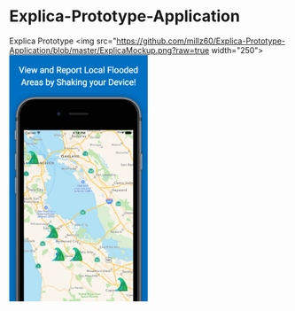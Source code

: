 # Explica-Prototype-Application
Explica Prototype
<img src="https://github.com/millz60/Explica-Prototype-Application/blob/master/ExplicaMockup.png?raw=true width="250">
<img src="https://github.com/millz60/FloodWaters/blob/master/FloodWatersScreenshot.jpeg?raw=true" width="250">
